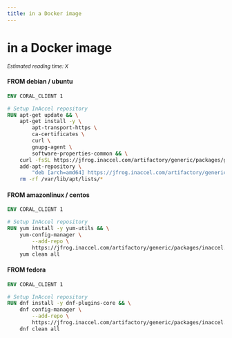 ```yaml
---
title: in a Docker image
---
```


# in a Docker image

*<small id="time">Estimated reading time: X</small>*

#### **FROM** debian / ubuntu

```dockerfile
ENV CORAL_CLIENT 1

# Setup InAccel repository
RUN apt-get update && \
	apt-get install -y \
		apt-transport-https \
		ca-certificates \
		curl \
		gnupg-agent \
		software-properties-common && \
	curl -fsSL https://jfrog.inaccel.com/artifactory/generic/packages/gpg | apt-key add - && \
	add-apt-repository \
		"deb [arch=amd64] https://jfrog.inaccel.com/artifactory/generic/packages/debian /" && \
	rm -rf /var/lib/apt/lists/*
```

#### **FROM** amazonlinux / centos

```dockerfile
ENV CORAL_CLIENT 1

# Setup InAccel repository
RUN yum install -y yum-utils && \
	yum-config-manager \
		--add-repo \
		https://jfrog.inaccel.com/artifactory/generic/packages/inaccel.repo && \
	yum clean all
```

#### **FROM** fedora

```dockerfile
ENV CORAL_CLIENT 1

# Setup InAccel repository
RUN dnf install -y dnf-plugins-core && \
	dnf config-manager \
		--add-repo \
		https://jfrog.inaccel.com/artifactory/generic/packages/inaccel.repo && \
	dnf clean all
```
